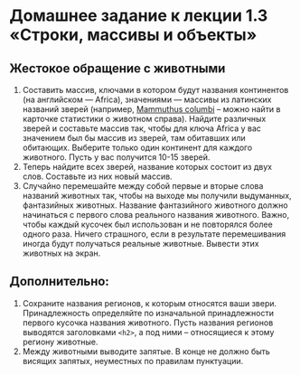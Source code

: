 # Домашнее задание к лекции 1.3 «Строки, массивы и объекты»

## Жестокое обращение с животными
1. Составить массив, ключами в котором будут названия континентов (на английском — Africa), значениями — массивы из латинских названий зверей (например, [Mammuthus columbi](https://ru.wikipedia.org/wiki/%D0%9C%D0%B0%D0%BC%D0%BE%D0%BD%D1%82_%D0%9A%D0%BE%D0%BB%D1%83%D0%BC%D0%B1%D0%B0) – можно найти в карточке статистики о животном справа). Найдите различных зверей и составьте массив так, чтобы для ключа Africa у вас значением был бы массив из зверей, там обитавших или обитающих. Выберите только один континент для каждого животного. Пусть у вас получится 10-15 зверей.
2. Теперь найдите всех зверей, название которых состоит из двух слов. Составьте из них новый массив.
3. Случайно перемешайте между собой первые и вторые слова названий животных так, чтобы на выходе мы получили выдуманных, фантазийных животных. Название фантазийного животного должно начинаться с первого слова реального названия животного. Важно, чтобы каждый кусочек был использован и не повторялся более одного раза. Ничего страшного, если в результате перемешивания иногда будут получаться реальные животные. Вывести этих животных на экран.

## Дополнительно:
1. Сохраните названия регионов, к которым относятся ваши звери. Принадлежность определяйте по изначальной принадлежности первого кусочка названия животного. Пусть названия регионов выводятся заголовками `<h2>`, а под ними – относящиеся к этому региону животные.
2. Между животными выводите запятые. В конце не должно быть висящих запятых, неуместных по правилам пунктуации.